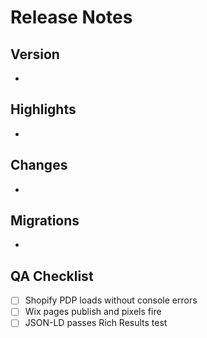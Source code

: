 # Release Notes

## Version
-

## Highlights
-

## Changes
-

## Migrations
-

## QA Checklist
- [ ] Shopify PDP loads without console errors
- [ ] Wix pages publish and pixels fire
- [ ] JSON-LD passes Rich Results test
